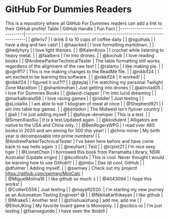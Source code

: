 # GitHub For Dummies Readers
This is a repository where all GitHub For Dummies readers can add a link to their GitHub profile!
Table
| GitHub Handle                | Fun Fact                                                                     |
|------------------------------|------------------------------------------------------------------------------|
| @feriv7                      | I drink 5 to 10 cups of coffee daily                                         |
| @sguthals                    | I have a dog and two cats!                                                   |
| @haacked                     | I love formatting markdown.                                                  |
| @hedyhyry                    | I love light themes.                                                         |
| @KalenKnox                   | I crochet while listening to heavy metal.                                    |
| @faalbers                    | I'm into drones.                                                             |
| @kochub                      | I love reading books                                                         |
| @AndrewParkerTechnicalTester | The table formatting still works regardless of the alignment of the raw text |
| @ralamo                      | I like making pie.                                                           |
| @ogriff17                    | This is me making changes to the ReadMe file.                                |
| @nikkif24                    | I am excited to be learning this software.                                   |
| @nikkif24                    | It worked!                                                                   |
| @nikkif24                    | I figured it out?!?                                                          |
| @jtaylaj                     | I'm watching my personal Twilight Zone Marathon                              |
| @shantimohan                 | Just getting into drones                                                     |
| @alinvlad05                  | I love For Dummies Books                                                     |
| @david-clapper               | I'm into lucid dreaming                                                      |
| @markalbrand56               | I love racing games                                                          |
| @riddler                     | Just testing                                                                 |
| @sLiolaitis                  | I am able to eat 1 kilogram of meat at once                                  |
| @Shepherd921                 | I am into table top games.                                                   |
| @benbdon                     | The Midwest isn't flyover country                                            |
| @ali                         | I'm just adding myself                                                       |
| @phoye-developer             | This is a test.                                                              |
| @SimenXiaoSiu                | It is a test.Updated again.                                                  |
| @kloidulent                  | Alligators are native to the USA and China only.                             |
| @BenRogersWPG                | I read over 460 books in 2020 and am aiming for 500 this year!               |
| @chris-miner                 | My birth year is decomposable into prime numbers!                            |
| @AndrewParkerTechnicalTester | I've been here before and have come back to say hello again :)               |
| @neuhart                     | Test                                                                         |
| @tcpint21                    | I'm nice sexy tiger                                                          |
| @LionetChen                  | I borrowed this book from Parramatta Library, NSW Australia! (Update origin) |
| @kcollinsfx                  | This is cool. Never thought I would be learning how to use Github!!!         |
| @jimbo                       | Das ist cool, GitHub                                                         |
| @dfulmer                     | Adding myself.                                                               |
| @swmwy                       | Check out my project! https://github.com/swmwy/MiniCalc                      |                        
| @MiguelMolina16              | I like github so much :)                                                     |
| @4043094                     | I hope this works!                                                           |    
| @CollierD558                 | Just testing                                                                 |
| @mayafl2020.                 | I'm starting my new journey as an Automation Testing Engineer! :smile:       |
| @NikitaKarthikeyan           | I like github                                                                |
| @Mrake5                      | Another test                                                                 |
| @zhishuaizhang               | add me, add me                                                               |
| @ElliotJKing                 | My favorite board game is Monopoly.                                          |
| @scitics-io                  | I'm just testing
| @fsansegundo                 | I have seen the Ibisbill                                        |
